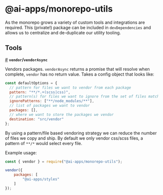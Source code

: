 # @ai-apps/monorepo-utils

As the monorepo grows a variety of custom tools and integrations are required. This (private!) package can be included in `devDependencies` and allows us to centralize and de-duplicate our utility tooling.

## Tools

[#](#vendor) **`vendor`/`vendorAsync`**

Vendors packages. `vendorAsync` returns a promise that will resolve when complete, `vendor` has no return value. Takes a config object that looks like:

```javascript
const defaultOptions = {
  // pattern for files we want to vendor from each package
  pattern: "**/*.+(scss|css)",
  // pattern(s) for files we want to ignore from the set of files matched by the `pattern`
  ignorePatterns: ["**/node_modules/**"],
  // list of packages we want to vendor
  packages: [],
  // where we want to store the packages we vendor
  destination: "src/vendor"
};
```

By using a pattern/file based vendoring strategy we can reduce the number of files we copy and ship. By default we only vendor css/scss files, a pattern of `**/*` would select every file.

Example usage:

```javascript
const { vendor } = require("@ai-apps/monorepo-utils");

vendor({
	packages: [
		"@ai-apps/styles"
	]
});
```
